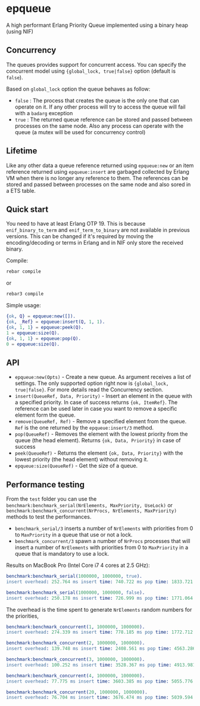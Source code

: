 epqueue
================

A high performant Erlang Priority Queue implemented using a binary heap (using NIF)

Concurrency
-----------

The queues provides support for concurrent access. You can specify the concurrent model using `{global_lock, true|false}` option (default is `false`).

Based on `global_lock` option the queue behaves as follow:

- `false` : The process that creates the queue is the only one that can operate on it. If any other process will try to access the queue will fail with a `badarg` exception
- `true` : The returned queue reference can be stored and passed between processes on the same node. Also any process can operate with the queue (a mutex will be used for concurrency control)

Lifetime
-----------

Like any other data a queue reference returned using `epqueue:new` or an item reference returned using `epqueue:insert` are garbaged collected by Erlang VM when there is no longer any reference to them.
The references can be stored and passed between processes on the same node and also sored in a ETS table.

Quick start
-----------

You need to have at least Erlang OTP 19. This is because `enif_binary_to_term` and `enif_term_to_binary` are not available in previous versions.
This can be changed if it's required by moving the encoding/decoding or terms in Erlang and in NIF only store the received binary.

Compile:

```sh
rebar compile
```

or

```sh
rebar3 compile
```

Simple usage:

```erlang
{ok, Q} = epqueue:new([]).
{ok, _Ref} = epqueue:insert(Q, 1, 1).
{ok, 1, 1} = epqueue:peek(Q).
1 = epqueue:size(Q).
{ok, 1, 1} = epqueue:pop(Q).
0 = epqueue:size(Q).
```

API
-----------

- `epqueue:new(Opts)` - Create a new queue. As argument receives a list of settings. The only supported option right now is `{global_lock, true|false}`. For more details read the Concurrency section.
- `insert(QueueRef, Data, Priority)` - Insert an element in the queue with a specified priority. In case of success returns `{ok, ItemRef}`. The reference can be used later in case you want to remove a specific element form the queue.  
- `remove(QueueRef, Ref)` - Remove a specified element from the queue. `Ref` is the one returned by the `epqueue:insert/3` method.
- `pop(QueueRef)` - Removes the element with the lowest priority from the queue (the head element). Returns `{ok, Data, Priority}` in case of success
- `peek(QueueRef)` - Returns the element `{ok, Data, Priority}` with the lowest priority (the head element) without removing it.
- `epqueue:size(QueueRef)` - Get the size of a queue.

Performance testing
-----------

From the `test` folder you can use the `benchmark:benchmark_serial(NrElements, MaxPriority, UseLock)` or `benchmark:benchmark_concurrent(NrProcs, NrElements, MaxPriority)` methods to test the performances.

- `benchmark_serial/3` inserts a number of `NrElements` with priorities from 0 to `MaxPriority` in a queue that use or not a lock.
- `benchmark_concurrent/3` spawn a number of `NrProcs` processes that will insert a number of `NrElements` with priorities from 0 to `MaxPriority` in a queue that is mandatory to use a lock.

Results on MacBook Pro (Intel Core i7 4 cores at 2.5 GHz):

```erl
benchmark:benchmark_serial(1000000, 1000000, true).
insert overhead: 252.764 ms insert time: 740.722 ms pop time: 1833.721 ms 

benchmark:benchmark_serial(1000000, 1000000, false).
insert overhead: 250.178 ms insert time: 726.999 ms pop time: 1771.064 ms 
```

The overhead is the time spent to generate `NrElements` random numbers for the priorities,

```erl
benchmark:benchmark_concurrent(1, 1000000, 1000000).
insert overhead: 274.339 ms insert time: 778.185 ms pop time: 1772.712 ms 

benchmark:benchmark_concurrent(2, 1000000, 1000000).
insert overhead: 139.748 ms insert time: 2408.561 ms pop time: 4563.286 ms 

benchmark:benchmark_concurrent(3, 1000000, 1000000).
insert overhead: 100.252 ms insert time: 3528.367 ms pop time: 4913.981 ms 

benchmark:benchmark_concurrent(4, 1000000, 1000000).
insert overhead: 77.775 ms insert time: 3603.385 ms pop time: 5055.776 ms 

benchmark:benchmark_concurrent(20, 1000000, 1000000).
insert overhead: 76.704 ms insert time: 3676.474 ms pop time: 5039.594 ms 
```

